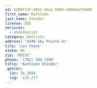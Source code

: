 ```yaml
---
id: 6288ff4f-d017-45a1-bb04-a988daef5609
first_name: Kathleen
last_name: Olender
license: DDS
services:
  - endodontist
category: Dentists
address: '6440 Sky Pointe Dr'
city: 'Las Vegas'
state: NV
zip: '89131'
phone: '(702) 384-7200'
title: 'Kathleen Olender'
_geoloc:
  lat: 36.2894
  lng: -115.277
---
```


